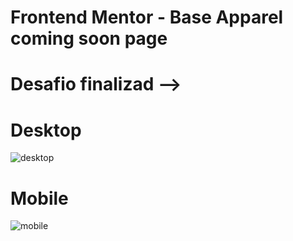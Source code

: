 # Frontend Mentor - Base Apparel coming soon page

# Desafio finalizad -->

# Desktop
![desktop](https://user-images.githubusercontent.com/61056048/90323852-42817180-df3d-11ea-84c9-d3520a1f434e.gif)

# Mobile
![mobile](https://user-images.githubusercontent.com/61056048/90323853-43b29e80-df3d-11ea-8e8c-86b2a55c7148.gif)

